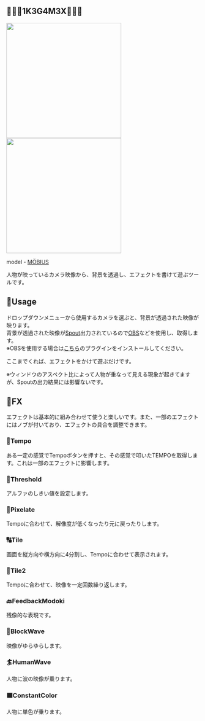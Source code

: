 📸🥴📸1K3G4M3X📸🥴📸
-------
<p>
  <img src="https://user-images.githubusercontent.com/15060080/212593531-d5378362-fbdf-404e-93e2-f2bdb5a2b5c8.gif" width="300">
  <img src="https://user-images.githubusercontent.com/15060080/212593537-1a320219-cd25-472d-9514-ddfeeaeb8fa6.gif" width="300">
</p>

model - [MÖBIUS](https://twitter.com/MOBIUS_music_dj)

人物が映っているカメラ映像から、背景を透過し、エフェクトを書けて遊ぶツールです。

📘Usage
-------
ドロップダウンメニューから使用するカメラを選ぶと、背景が透過された映像が映ります。  
背景が透過された映像が[Spout](https://spout.zeal.co/)出力されているので[OBS](https://obsproject.com/ja)などを使用し、取得します。  
※OBSを使用する場合は[こちら](https://github.com/Off-World-Live/obs-spout2-plugin)のプラグインをインストールしてください。

ここまでくれば、エフェクトをかけて遊ぶだけです。

※ウィンドウのアスペクト比によって人物が重なって見える現象が起きてますが、Spoutの出力結果には影響ないです。

🌈FX
-------
エフェクトは基本的に組み合わせて使うと楽しいです。また、一部のエフェクトにはノブが付いており、エフェクトの具合を調整できます。

### 🎵Tempo

ある一定の感覚でTempoボタンを押すと、その感覚で叩いたTEMPOを取得します。これは一部のエフェクトに影響します。

### 🏁Threshold

アルファのしきい値を設定します。

### 💠Pixelate

Tempoに合わせて、解像度が低くなったり元に戻ったりします。

### 🔠Tile

画面を縦方向や横方向に4分割し、Tempoに合わせて表示されます。

### 🔣Tile2

Tempoに合わせて、映像を一定回数繰り返します。

### 🔙FeedbackModoki

残像的な表現です。

### 🌊BlockWave

映像がゆらゆらします。

### 🏄HumanWave

人物に波の映像が乗ります。

### 🟪ConstantColor

人物に単色が乗ります。


